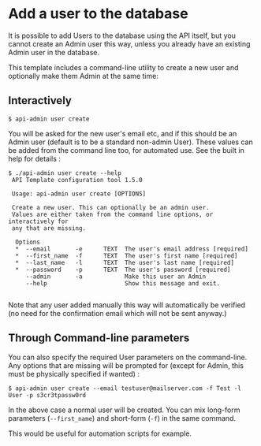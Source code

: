 # Add a user to the database

It is possible to add Users to the database using the API itself, but you cannot
create an Admin user this way, unless you already have an existing Admin user in
the database.

This template includes a command-line utility to create a new user and
optionally make them Admin at the same time:

## Interactively

```console
$ api-admin user create
```

You will be asked for the new user's email etc, and if this should be an
Admin user (default is to be a standard non-admin User). These values can be
added from the command line too, for automated use. See the built in help for
details :

```console
$ ./api-admin user create --help
 API Template configuration tool 1.5.0

 Usage: api-admin user create [OPTIONS]

 Create a new user. This can optionally be an admin user.
 Values are either taken from the command line options, or interactively for
 any that are missing.

  Options
  *  --email       -e      TEXT  The user's email address [required]
  *  --first_name  -f      TEXT  The user's first name [required]
  *  --last_name   -l      TEXT  The user's last name [required]
  *  --password    -p      TEXT  The user's password [required]
     --admin       -a            Make this user an Admin
     --help                      Show this message and exit.


```

Note that any user added manually this way will automatically be verified (no
need for the confirmation email which will not be sent anyway.)

## Through Command-line parameters

You can also specify the required User parameters on the command-line. Any
options that are missing will be prompted for (except for Admin, this must be
physically specified if wanted) :

```console
$ api-admin user create --email testuser@mailserver.com -f Test -l User -p s3cr3tpassw0rd
```

In the above case a normal user will be created. You can mix long-form
parameters (`--first_name`) and short-form (`-f`) in the same command.

This would be useful for automation scripts for example.
